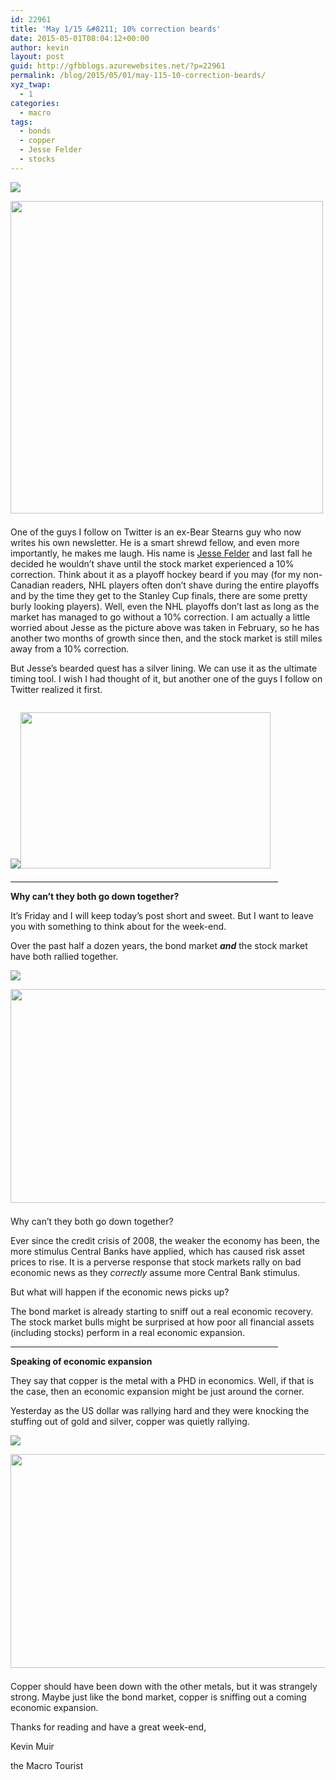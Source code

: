 ```yaml
---
id: 22961
title: 'May 1/15 &#8211; 10% correction beards'
date: 2015-05-01T08:04:12+00:00
author: kevin
layout: post
guid: http://gfbblogs.azurewebsites.net/?p=22961
permalink: /blog/2015/05/01/may-115-10-correction-beards/
xyz_twap:
  - 1
categories:
  - macro
tags:
  - bonds
  - copper
  - Jesse Felder
  - stocks
---
```


  <img src="http://themacrotourist.com/pictures/Azure/JesseFelder.png"><img class="size-full wp-image-14271" style="padding-top: 1.0em;padding-bottom: 0.5em;" style="margin:30px auto;display:block;" src="http://themacrotourist.com/pictures/Azure/JesseFelder.png" width="500" height="500">

One of the guys I follow on Twitter is an ex-Bear Stearns guy who now writes his own newsletter. He is a smart shrewd fellow, and even more importantly, he makes me laugh. His name is [Jesse Felder](http://jessefelder.tumblr.com/post/112242999915/this-is-my-10-beard-its-about-5-months-old-now) and last fall he decided he wouldn&#8217;t shave until the stock market experienced a 10% correction. Think about it as a playoff hockey beard if you may (for my non-Canadian readers, NHL players often don&#8217;t shave during the entire playoffs and by the time they get to the Stanley Cup finals, there are some pretty burly looking players). Well, even the NHL playoffs don&#8217;t last as long as the market has managed to go without a 10% correction. I am actually a little worried about Jesse as the picture above was taken in February, so he has another two months of growth since then, and the stock market is still miles away from a 10% correction. 

But Jesse&#8217;s bearded quest has a silver lining. We can use it as the ultimate timing tool. I wish I had thought of it, but another one of the guys I follow on Twitter realized it first. 


  <img src="http://themacrotourist.com/pictures/Azure/ShaggyMay0115.png"><img class="size-full wp-image-14271" style="padding-top: 1.0em;padding-bottom: 0.5em;" style="margin:30px auto;display:block;" src="http://themacrotourist.com/pictures/Azure/ShaggyMay0115.png" width="400" height="250">

<hr size="3" width="85%" />

**Why can&#8217;t they both go down together?**

It&#8217;s Friday and I will keep today&#8217;s post short and sweet. But I want to leave you with something to think about for the week-end. 

Over the past half a dozen years, the bond market **_and_** the stock market have both rallied together. 


  <img src="http://themacrotourist.com/pictures/Azure/SPYMay0115.png"><img class="size-full wp-image-14271" style="padding-top: 1.0em;padding-bottom: 0.5em;" style="margin:30px auto;display:block;" src="http://themacrotourist.com/pictures/Azure/SPYMay0115.png" width="600" height="342">

Why can&#8217;t they both go down together? 

Ever since the credit crisis of 2008, the weaker the economy has been, the more stimulus Central Banks have applied, which has caused risk asset prices to rise. It is a perverse response that stock markets rally on bad economic news as they _correctly_ assume more Central Bank stimulus. 

But what will happen if the economic news picks up? 

The bond market is already starting to sniff out a real economic recovery. The stock market bulls might be surprised at how poor all financial assets (including stocks) perform in a real economic expansion.

<hr size="3" width="85%" />

**Speaking of economic expansion**

They say that copper is the metal with a PHD in economics. Well, if that is the case, then an economic expansion might be just around the corner.

Yesterday as the US dollar was rallying hard and they were knocking the stuffing out of gold and silver, copper was quietly rallying. 


  <img src="http://themacrotourist.com/pictures/Azure/HGAMay0115.png"><img class="size-full wp-image-14271" style="padding-top: 1.0em;padding-bottom: 0.5em;" style="margin:30px auto;display:block;" src="http://themacrotourist.com/pictures/Azure/HGAMay0115.png" width="600" height="342">

Copper should have been down with the other metals, but it was strangely strong. Maybe just like the bond market, copper is sniffing out a coming economic expansion.

Thanks for reading and have a great week-end,
  
Kevin Muir
  
the Macro Tourist